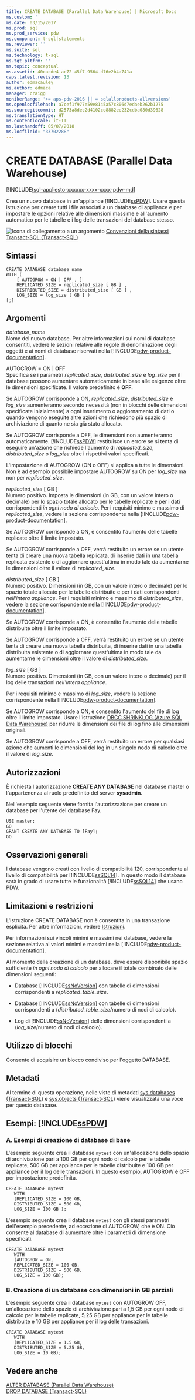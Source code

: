 ```yaml
---
title: CREATE DATABASE (Parallel Data Warehouse) | Microsoft Docs
ms.custom: ''
ms.date: 03/15/2017
ms.prod: sql
ms.prod_service: pdw
ms.component: t-sql|statements
ms.reviewer: ''
ms.suite: sql
ms.technology: t-sql
ms.tgt_pltfrm: ''
ms.topic: conceptual
ms.assetid: 40cacde4-ac72-45f7-9564-d76e2b4a741a
caps.latest.revision: 13
author: edmacauley
ms.author: edmaca
manager: craigg
monikerRange: '>= aps-pdw-2016 || = sqlallproducts-allversions'
ms.openlocfilehash: a7cef1f977e59e8145a57c806d7edaeb262b1275
ms.sourcegitcommit: d2573a8dec2d4102ce8882ee232cdba080d39628
ms.translationtype: HT
ms.contentlocale: it-IT
ms.lasthandoff: 05/07/2018
ms.locfileid: "33702288"
---
```

# <a name="create-database-parallel-data-warehouse"></a>CREATE DATABASE (Parallel Data Warehouse)
[!INCLUDE[tsql-appliesto-xxxxxx-xxxx-xxxx-pdw-md](../../includes/tsql-appliesto-xxxxxx-xxxx-xxxx-pdw-md.md)]

  Crea un nuovo database in un'appliance [!INCLUDE[ssPDW](../../includes/sspdw-md.md)]. Usare questa istruzione per creare tutti i file associati a un database di appliance e per impostare le opzioni relative alle dimensioni massime e all'aumento automatico per le tabelle e i log delle transazioni del database stesso.  
  
 ![Icona di collegamento a un argomento](../../database-engine/configure-windows/media/topic-link.gif "Icona di collegamento a un argomento") [Convenzioni della sintassi Transact-SQL &#40;Transact-SQL&#41;](../../t-sql/language-elements/transact-sql-syntax-conventions-transact-sql.md)  
  
## <a name="syntax"></a>Sintassi  
  
```  
CREATE DATABASE database_name   
WITH (   
    [ AUTOGROW = ON | OFF , ]   
    REPLICATED_SIZE = replicated_size [ GB ] ,  
    DISTRIBUTED_SIZE = distributed_size [ GB ] ,  
    LOG_SIZE = log_size [ GB ] )  
[;]  
```  
  
## <a name="arguments"></a>Argomenti  
 *database_name*  
 Nome del nuovo database. Per altre informazioni sui nomi di database consentiti, vedere le sezioni relative alle regole di denominazione degli oggetti e ai nomi di database riservati nella [!INCLUDE[pdw-product-documentation](../../includes/pdw-product-documentation-md.md)].  
  
 AUTOGROW = ON | **OFF**  
 Specifica se i parametri *replicated_size*, *distributed_size* e *log_size* per il database possono aumentare automaticamente in base alle esigenze oltre le dimensioni specificate. Il valore predefinito è **OFF**.  
  
 Se AUTOGROW corrisponde a ON, *replicated_size*, *distributed_size* e *log_size* aumenteranno secondo necessità (non in blocchi delle dimensioni specificate inizialmente) a ogni inserimento o aggiornamento di dati o quando vengono eseguite altre azioni che richiedono più spazio di archiviazione di quanto ne sia già stato allocato.  
  
 Se AUTOGROW corrisponde a OFF, le dimensioni non aumenteranno automaticamente. [!INCLUDE[ssPDW](../../includes/sspdw-md.md)] restituisce un errore se si tenta di eseguire un'azione che richiede l'aumento di *replicated_size*, *distributed_size* o *log_size* oltre i rispettivi valori specificati.  
  
 L'impostazione di AUTOGROW (ON o OFF) si applica a tutte le dimensioni. Non è ad esempio possibile impostare AUTOGROW su ON per *log_size* ma non per *replicated_size*.  
  
 *replicated_size* [ GB ]  
 Numero positivo. Imposta le dimensioni (in GB, con un valore intero o decimale) per lo spazio totale allocato per le tabelle replicate e per i dati corrispondenti *in ogni nodo di calcolo*. Per i requisiti minimo e massimo di *replicated_size*, vedere la sezione corrispondente nella [!INCLUDE[pdw-product-documentation](../../includes/pdw-product-documentation-md.md)].  
  
 Se AUTOGROW corrisponde a ON, è consentito l'aumento delle tabelle replicate oltre il limite impostato.  
  
 Se AUTOGROW corrisponde a OFF, verrà restituito un errore se un utente tenta di creare una nuova tabella replicata, di inserire dati in una tabella replicata esistente o di aggiornare quest'ultima in modo tale da aumentarne le dimensioni oltre il valore di *replicated_size*.  
  
 *distributed_size* [ GB ]  
 Numero positivo. Dimensioni (in GB, con un valore intero o decimale) per lo spazio totale allocato per le tabelle distribuite e per i dati corrispondenti *nell'intera appliance*. Per i requisiti minimo e massimo di *distributed_size*, vedere la sezione corrispondente nella [!INCLUDE[pdw-product-documentation](../../includes/pdw-product-documentation-md.md)].  
  
 Se AUTOGROW corrisponde a ON, è consentito l'aumento delle tabelle distribuite oltre il limite impostato.  
  
 Se AUTOGROW corrisponde a OFF, verrà restituito un errore se un utente tenta di creare una nuova tabella distribuita, di inserire dati in una tabella distribuita esistente o di aggiornare quest'ultima in modo tale da aumentarne le dimensioni oltre il valore di *distributed_size*.  
  
 *log_size* [ GB ]  
 Numero positivo. Dimensioni (in GB, con un valore intero o decimale) per il log delle transazioni *nell'intera appliance*.  
  
 Per i requisiti minimo e massimo di *log_size*, vedere la sezione corrispondente nella [!INCLUDE[pdw-product-documentation](../../includes/pdw-product-documentation-md.md)].  
  
 Se AUTOGROW corrisponde a ON, è consentito l'aumento del file di log oltre il limite impostato. Usare l'istruzione [DBCC SHRINKLOG (Azure SQL Data Warehouse)](../../t-sql/database-console-commands/dbcc-shrinklog-azure-sql-data-warehouse.md) per ridurre le dimensioni dei file di log fino alle dimensioni originali.  
  
 Se AUTOGROW corrisponde a OFF, verrà restituito un errore per qualsiasi azione che aumenti le dimensioni del log in un singolo nodo di calcolo oltre il valore di *log_size*.  
  
## <a name="permissions"></a>Autorizzazioni  
 È richiesta l'autorizzazione **CREATE ANY DATABASE** nel database master o l'appartenenza al ruolo predefinito del server **sysadmin**.  
  
 Nell'esempio seguente viene fornita l'autorizzazione per creare un database per l'utente del database Fay.  
  
```  
USE master;  
GO  
GRANT CREATE ANY DATABASE TO [Fay];  
GO  
```  
  
## <a name="general-remarks"></a>Osservazioni generali  
 I database vengono creati con livello di compatibilità 120, corrispondente al livello di compatibilità per [!INCLUDE[ssSQL14](../../includes/sssql14-md.md)]. In questo modo il database sarà in grado di usare tutte le funzionalità [!INCLUDE[ssSQL14](../../includes/sssql14-md.md)] che usano PDW.  
  
## <a name="limitations-and-restrictions"></a>Limitazioni e restrizioni  
 L'istruzione CREATE DATABASE non è consentita in una transazione esplicita. Per altre informazioni, vedere [Istruzioni](../../t-sql/statements/statements.md).  
  
 Per informazioni sui vincoli minimi e massimi nei database, vedere la sezione relativa ai valori minimi e massimi nella [!INCLUDE[pdw-product-documentation](../../includes/pdw-product-documentation-md.md)].  
  
 Al momento della creazione di un database, deve essere disponibile spazio sufficiente *in ogni nodo di calcolo* per allocare il totale combinato delle dimensioni seguenti:  
  
-   Database [!INCLUDE[ssNoVersion](../../includes/ssnoversion-md.md)] con tabelle di dimensioni corrispondenti a *replicated_table_size*.  
  
-   Database [!INCLUDE[ssNoVersion](../../includes/ssnoversion-md.md)] con tabelle di dimensioni corrispondenti a (*distributed_table_size*/numero di nodi di calcolo).  
  
-   Log di [!INCLUDE[ssNoVersion](../../includes/ssnoversion-md.md)] delle dimensioni corrispondenti a (*log_size*/numero di nodi di calcolo).  
  
## <a name="locking"></a>Utilizzo di blocchi  
 Consente di acquisire un blocco condiviso per l'oggetto DATABASE.  
  
## <a name="metadata"></a>Metadati  
 Al termine di questa operazione, nelle viste di metadati [sys.databases &#40;Transact-SQL&#41;](../../relational-databases/system-catalog-views/sys-databases-transact-sql.md) e [sys.objects &#40;Transact-SQL&#41;](../../relational-databases/system-catalog-views/sys-objects-transact-sql.md) viene visualizzata una voce per questo database.  
  
## <a name="examples-includesspdwincludessspdw-mdmd"></a>Esempi: [!INCLUDE[ssPDW](../../includes/sspdw-md.md)]  
  
### <a name="a-basic-database-creation-examples"></a>A. Esempi di creazione di database di base  
 L'esempio seguente crea il database `mytest` con un'allocazione dello spazio di archiviazione pari a 100 GB per ogni nodo di calcolo per le tabelle replicate, 500 GB per appliance per le tabelle distribuite e 100 GB per appliance per il log delle transazioni. In questo esempio, AUTOGROW è OFF per impostazione predefinita.  
  
```  
CREATE DATABASE mytest  
   WITH   
   (REPLICATED_SIZE = 100 GB,  
   DISTRIBUTED_SIZE = 500 GB,  
   LOG_SIZE = 100 GB );  
```  
  
 L'esempio seguente crea il database `mytest` con gli stessi parametri dell'esempio precedente, ad eccezione di AUTOGROW, che è ON. Ciò consente al database di aumentare oltre i parametri di dimensione specificati.  
  
```  
CREATE DATABASE mytest  
   WITH   
   (AUTOGROW = ON,  
   REPLICATED_SIZE = 100 GB,  
   DISTRIBUTED_SIZE = 500 GB,  
   LOG_SIZE = 100 GB);  
```  
  
### <a name="b-creating-a-database-with-partial-gigabyte-sizes"></a>B. Creazione di un database con dimensioni in GB parziali  
 L'esempio seguente crea il database `mytest` con AUTOGROW OFF, un'allocazione dello spazio di archiviazione pari a 1,5 GB per ogni nodo di calcolo per le tabelle replicate, 5,25 GB per appliance per le tabelle distribuite e 10 GB per appliance per il log delle transazioni.  
  
```  
CREATE DATABASE mytest  
   WITH   
   (REPLICATED_SIZE = 1.5 GB,  
   DISTRIBUTED_SIZE = 5.25 GB,  
   LOG_SIZE = 10 GB);  
```  
  
## <a name="see-also"></a>Vedere anche  
 [ALTER DATABASE &#40;Parallel Data Warehouse&#41;](../../t-sql/statements/alter-database-parallel-data-warehouse.md)   
 [DROP DATABASE &#40;Transact-SQL&#41;](../../t-sql/statements/drop-database-transact-sql.md)  
  
  
